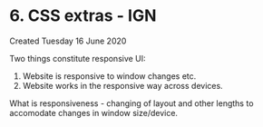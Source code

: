 # 6. CSS extras - IGN
Created Tuesday 16 June 2020

Two things constitute responsive UI:
1. Website is responsive to window changes etc.
2. Website works in the responsive way across devices.


What is responsiveness - changing of layout and other lengths to accomodate changes in window size/device.

